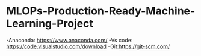 # MLOPs-Production-Ready-Machine-Learning-Project

-Anaconda: https://www.anaconda.com/
-Vs code: https://code.visualstudio.com/download
-Git:https://git-scm.com/